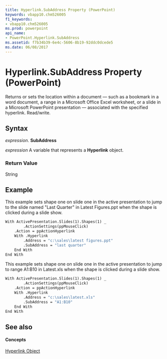 ```yaml
---
title: Hyperlink.SubAddress Property (PowerPoint)
keywords: vbapp10.chm526005
f1_keywords:
- vbapp10.chm526005
ms.prod: powerpoint
api_name:
- PowerPoint.Hyperlink.SubAddress
ms.assetid: f7b34b39-6e4c-5606-8b19-92ddc0dcede5
ms.date: 06/08/2017
---
```



# Hyperlink.SubAddress Property (PowerPoint)

Returns or sets the location within a document — such as a bookmark in a word document, a range in a Microsoft Office Excel worksheet, or a slide in a Microsoft PowerPoint presentation — associated with the specified hyperlink. Read/write.


## Syntax

 _expression_. **SubAddress**

 _expression_ A variable that represents a **Hyperlink** object.


### Return Value

String


## Example

This example sets shape one on slide one in the active presentation to jump to the slide named "Last Quarter" in Latest Figures.ppt when the shape is clicked during a slide show.


```vb
With ActivePresentation.Slides(1).Shapes(1) _
        .ActionSettings(ppMouseClick)
    .Action = ppActionHyperlink
    With .Hyperlink
        .Address = "c:\sales\latest figures.ppt"
        .SubAddress = "last quarter"
    End With
End With
```

This example sets shape one on slide one in the active presentation to jump to range A1:B10 in Latest.xls when the shape is clicked during a slide show.




```vb
With ActivePresentation.Slides(1).Shapes(1) _
        .ActionSettings(ppMouseClick)
    .Action = ppActionHyperlink
    With .Hyperlink
        .Address = "c:\sales\latest.xls"
        .SubAddress = "A1:B10"
    End With
End With
```


## See also


#### Concepts


[Hyperlink Object](PowerPoint.Hyperlink.md)

